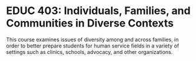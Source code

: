 # EDUC 403: Individuals, Families, and Communities in Diverse Contexts

This course examines issues of diversity among and across families, in order to better prepare students for human service fields in a variety of settings such as clinics, schools, advocacy, and other organizations.